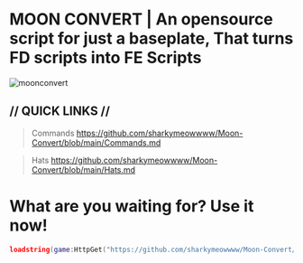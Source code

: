 # MOON CONVERT | An opensource script for just a baseplate, That turns FD scripts into FE Scripts

![moonconvert](https://github.com/sharkymeowwww/Moon-Convert/raw/main/moonconvert.png)

## // QUICK LINKS //

> Commands https://github.com/sharkymeowwww/Moon-Convert/blob/main/Commands.md

> Hats https://github.com/sharkymeowwww/Moon-Convert/blob/main/Hats.md

# What are you waiting for? Use it now!

```lua
loadstring(game:HttpGet("https://github.com/sharkymeowwww/Moon-Convert/raw/main/Scripts/Main/Moon%20Convert.lua", true))()
```
